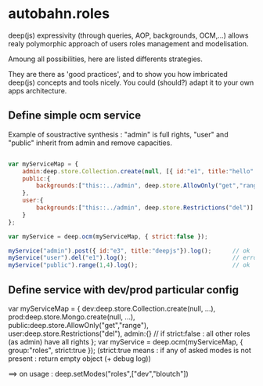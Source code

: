 autobahn.roles
===

deep(js) expressivity (through queries, AOP, backgrounds, OCM,...) allows realy polymorphic approach of users roles management and modelisation.

Amoung all possibilities, here are listed differents strategies.

They are there as 'good practices', and to show you how imbricated deep(js) concepts and tools nicely.
You could (should?) adapt it to your own apps architecture.


## Define simple ocm service

Example of soustractive synthesis : "admin" is full rights, "user" and "public" inherit from admin and remove capacities.

```javascript

var myServiceMap = {
	admin:deep.store.Collection.create(null, [{ id:"e1", title:"hello" }, { id:"e2", title:"world" }]),
	public:{
		backgrounds:["this::../admin", deep.store.AllowOnly("get","range")]
	},
	user:{
		backgrounds:["this::../admin", deep.store.Restrictions("del")]
	}
};

var myService = deep.ocm(myServiceMap, { strict:false });

myService("admin").post({ id:"e3", title:"deepjs"}).log();		// ok
myService("user").del("e1").log();								// error : 403
myService("public").range(1,4).log();							// ok

```


## Define service with dev/prod particular config 

var myServiceMap = {
	dev:deep.store.Collection.create(null, ...),
	prod:deep.store.Mongo.create(null, ...),
	public:deep.store.AllowOnly("get","range"),
	user:deep.store.Restrictions("del"),
	admin:{}
	// if strict:false : all other roles (as admin) have all rights
};
var myService = deep.ocm(myServiceMap, { group:"roles", strict:true });
(strict:true means : if any of asked modes is not present : return empty object (+ debug log))

==> on usage :
deep.setModes("roles",["dev","bloutch"])

